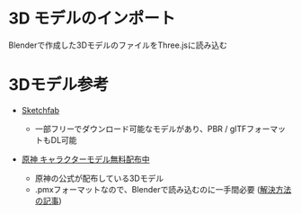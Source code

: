 # 3D モデルのインポート

Blenderで作成した3DモデルのファイルをThree.jsに読み込む


# 3Dモデル参考

* [Sketchfab](https://sketchfab.com/feed)
  * 一部フリーでダウンロード可能なモデルがあり、PBR / glTFフォーマットもDL可能

* [原神 キャラクターモデル無料配布中](https://genshin.hoyoverse.com/ja/news/detail/5885)
  * 原神の公式が配布している3Dモデル
  * .pmxフォーマットなので、Blenderで読み込むのに一手間必要 ([解決方法の記事](https://kemarii.com/blog/cg/blender-mmd-import/))